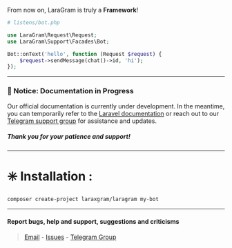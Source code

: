 From now on, LaraGram is truly a **Framework**!

```php 
# listens/bot.php

use LaraGram\Request\Request;
use LaraGram\Support\Facades\Bot;

Bot::onText('hello', function (Request $request) {
    $request->sendMessage(chat()->id, 'hi');
});
```
---
### 📢 Notice: Documentation in Progress

Our official documentation is currently under development.
In the meantime, you can temporarily refer to the [Laravel documentation](https://laravel.com/docs/12.x) or reach out to our [Telegram support group](https://telegram.me/LaraGramChat) for assistance and updates.

##### Thank you for your patience and support!

---
# ✳️ Installation :
```bash
composer create-project laraxgram/laragram my-bot
```
---

#### Report bugs, help and support, suggestions and criticisms
> [Email](mailto:laraxgram@gmail.com) - [Issues](https://github.com/laraXgram/LaraGram/issues) - [Telegram Group](https://telegram.me/LaraGramChat)
